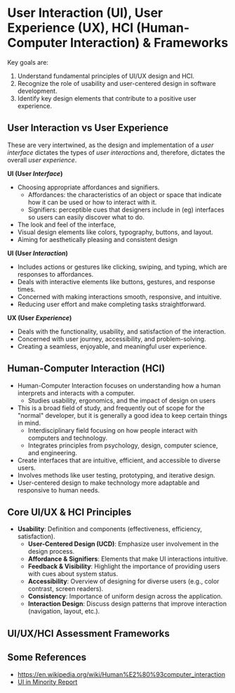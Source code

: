 # User Interaction (UI), User Experience (UX), HCI (Human-Computer Interaction) & Frameworks
Key goals are:
1. Understand fundamental principles of UI/UX design and HCI.
2. Recognize the role of usability and user-centered design in software development.
3. Identify key design elements that contribute to a positive user experience.

## User Interaction vs User Experience
These are very intertwined, as the design and implementation of a _user interface_ dictates the types of _user interactions_ and, therefore, dictates the overall _user experience_. 

**UI (User _Interface_)**  
- Choosing appropriate affordances and signifiers.
  - Affordances: the characteristics of an object or space that indicate how it can be used or how to interact with it.
  - Signifiers: perceptible cues that designers include in (eg) interfaces so users can easily discover what to do.
- The look and feel of the interface, 
- Visual design elements like colors, typography, buttons, and layout.
- Aiming for aesthetically pleasing and consistent design

**UI (User _Interaction_)**
- Includes actions or gestures like clicking, swiping, and typing, which are responses to affordances.
- Deals with interactive elements like buttons, gestures, and response times.
- Concerned with making interactions smooth, responsive, and intuitive.
- Reducing user effort and make completing tasks straightforward.

**UX (User _Experience_)**  
- Deals with the functionality, usability, and satisfaction of the interaction.
- Concerned with user journey, accessibility, and problem-solving.
- Creating a seamless, enjoyable, and meaningful user experience.

## Human-Computer Interaction (HCI)
- Human-Computer Interaction focuses on understanding how a human interprets and interacts with a computer.
  - Studies usability, ergonomics, and the impact of design on users
- This is a broad field of study, and frequently out of scope for the "normal" developer, but it is generally a good idea to keep certain things in mind.
  - Interdisciplinary field focusing on how people interact with computers and technology.
  - Integrates principles from psychology, design, computer science, and engineering.
- Create interfaces that are intuitive, efficient, and accessible to diverse users.
- Involves methods like user testing, prototyping, and iterative design.
- User-centered design to make technology more adaptable and responsive to human needs.

## Core UI/UX & HCI Principles
- **Usability**: Definition and components (effectiveness, efficiency, satisfaction).
   - **User-Centered Design (UCD)**: Emphasize user involvement in the design process.
   - **Affordance & Signifiers**: Elements that make UI interactions intuitive.
   - **Feedback & Visibility**: Highlight the importance of providing users with cues about system status.
   - **Accessibility**: Overview of designing for diverse users (e.g., color contrast, screen readers).
   - **Consistency**: Importance of uniform design across the application.
   - **Interaction Design**: Discuss design patterns that improve interaction (navigation, layout, etc.).

## UI/UX/HCI Assessment Frameworks

## Some References
* https://en.wikipedia.org/wiki/Human%E2%80%93computer_interaction
* [UI in Minority Report](https://www.theawl.com/2013/02/how-minority-report-trapped-us-in-a-world-of-bad-interfaces/)
